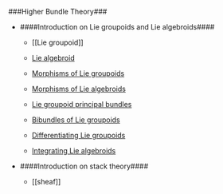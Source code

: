 ###Higher Bundle Theory###

* ####Introduction on Lie groupoids and Lie algebroids####

  * [[Lie groupoid]]

  * [Lie algebroid](http://ncatlab.org/nlab/show/Lie+groupoid#lie_algebroid)

  * [Morphisms of Lie groupoids](http://ncatlab.org/nlab/show/Lie+groupoid#morphisms_of_lie_groupoids)

  * [Morphisms of Lie algebroids](http://ncatlab.org/nlab/show/Lie+groupoid#morphisms_of_lie_algebroids)

  * [Lie groupoid principal bundles](http://ncatlab.org/nlab/show/groupoid+principal+bundle#lie_groupoid_principal_bundles)

  * [Bibundles of Lie groupoids](http://ncatlab.org/nlab/show/bibundle#SmoothGroupoidPrincipalBibundles)

  * [Differentiating Lie groupoids](https://ncatlab.org/nlab/show/Lie+differentiation#of_a_lie_groupoid)

  * [Integrating Lie algebroids](https://ncatlab.org/nlab/show/Lie+integration#integrating_lie_algebroids_to_stacky_lie_groupoids)

* ####Introduction on stack theory####

  * [[sheaf]]